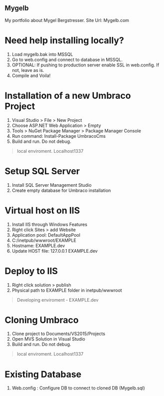 ## Mygelb
My portfolio about Mygel Bergstresser. 
Site Url: Mygelb.com

# Need help installing locally?
1. Load mygelb.bak into MSSQL
2. Go to web.config and connect to database  in MSSQL.
3. OPTIONAL: If pushing to production server enable SSL in web.config. If not, leave as is.
4. Compile and Voila! 

# Installation of a new Umbraco Project
1. Visual Studio > File > New Project
2. Choose ASP.NET Web Application > Empty
3. Tools > NuGet Package Manager > Package Manager Console
4. Run command: Install-Package UmbracoCms
5. Build and run. Do not debug. 
> local enviroment. Localhost1337

# Setup SQL Server
1. Install SQL Server Management Studio
2. Create empty database for Umbraco installation

# Virtual host on IIS
1. Install IIS through Windows Features
2. Right click Sites > add Website
3. Application pool: DefaultAppPool
4. C:/inetpub/wwwroot/EXAMPLE
5. Hostname: EXAMPLE.dev
6. Update HOST file: 127.0.0.1 EXAMPLE.dev

# Deploy to IIS
1. Right click solution > publish
2. Physical path to EXAMPLE folder in inetpub/wwwroot
> Developing enviroment - EXAMPLE.dev

# Cloning Umbraco
1. Clone project to Documents/VS2015/Projects
2. Open MVS Solution in Visual Studio
3. Build and run. Do not debug. 
> local enviroment. Localhost1337

# Existing Database
1. Web.config : Configure DB to connect to cloned DB (Mygelb.sql)